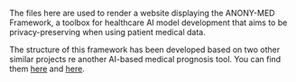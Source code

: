 The files here are used to render a website displaying the ANONY-MED Framework, a toolbox for healthcare AI model development that aims to be privacy-preserving when using patient medical data.

The structure of this framework has been developed based on two other similar projects re another AI-based medical prognosis tool. You can find them [here](https://github.com/rianaminocher/stratifai-ethics-manual) and [here](https://github.com/gabrielepluktaite/validate-framework).
